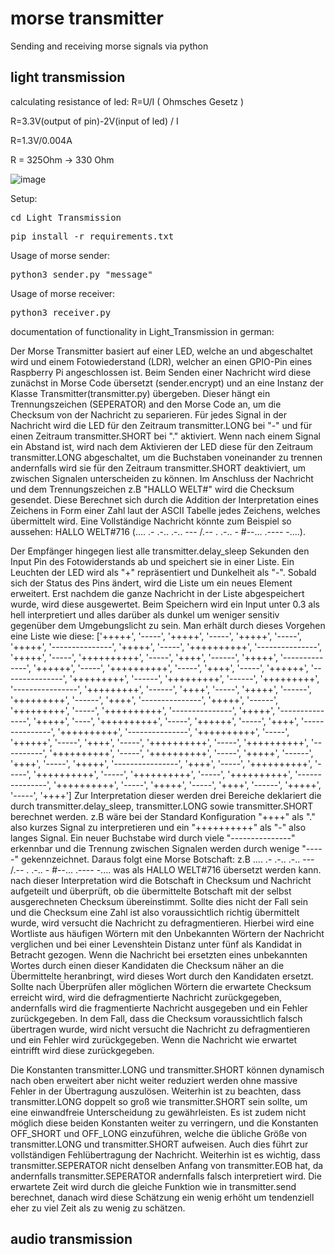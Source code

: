# morse transmitter
Sending and receiving morse signals via python

## light transmission
calculating resistance of led:
R=U/I ( Ohmsches Gesetz )

R=3.3V(output of pin)-2V(input of led) / I

R=1.3V/0.004A

R = 325Ohm -> 330 Ohm  


![image](https://gpiozero.readthedocs.io/en/stable/_images/pin_layout.svg)



Setup:
<pre>cd Light_Transmission</pre>  
<pre>pip install -r requirements.txt </pre>  

Usage of morse sender:  
<pre>python3 sender.py "message"</pre>  

Usage of morse receiver: 
<pre>python3 receiver.py</pre>  

documentation of functionality in Light_Transmission in german:  

Der Morse Transmitter basiert auf einer LED, welche an und abgeschaltet wird und einem Fotowiederstand (LDR), welcher an einen GPIO-Pin eines Raspberry Pi angeschlossen ist.
Beim Senden einer Nachricht wird diese zunächst in Morse Code übersetzt (sender.encrypt) und an eine Instanz der Klasse Transmitter(transmitter.py) übergeben. Dieser hängt ein Trennungszeichen (SEPERATOR) and den Morse Code an, um die Checksum von der Nachricht zu separieren.
Für jedes Signal in der Nachricht wird die LED für den Zeitraum transmitter.LONG bei "-" und für einen Zeitraum transmitter.SHORT bei "." aktiviert. Wenn nach einem Signal ein Abstand ist, wird nach dem Aktivieren der LED diese für den Zeitraum transmitter.LONG abgeschaltet, um die Buchstaben voneinander zu trennen andernfalls wird sie für den Zeitraum transmitter.SHORT deaktiviert, um zwischen Signalen unterscheiden zu können.
Im Anschluss der Nachricht und dem Trennungszeichen z.B "HALLO WELT#" wird die Checksum gesendet. Diese Berechnet sich durch die Addition der Interpretation eines Zeichens in Form einer Zahl laut der ASCII Tabelle jedes Zeichens, welches übermittelt wird.
Eine Vollständige Nachricht könnte zum Beispiel so aussehen: HALLO WELT#716 (.... .- .-.. .-.. --- /.-- . .-.. - #--... .---- -....).


Der Empfänger hingegen liest alle transmitter.delay_sleep Sekunden den Input Pin des Fotowiderstands ab und speichert sie in einer Liste. Ein Leuchten der LED wird als "+" repräsentiert und Dunkelheit als "-". Sobald sich der Status des Pins ändert, wird die Liste um ein neues Element erweitert.
Erst nachdem die ganze Nachricht in der Liste abgespeichert wurde, wird diese ausgewertet.
Beim Speichern wird ein Input unter 0.3 als hell interpretiert und alles darüber als dunkel um weniger sensitiv gegenüber dem Umgebungslicht zu sein.
Man erhält durch dieses Vorgehen eine Liste wie diese: ['+++++', '-----', '+++++', '-----', '+++++', '-----', '+++++', '---------------', '+++++', '-----', '++++++++++', '---------------', '+++++', '-----', '++++++++++', '-----', '++++', '------', '+++++', '--------------', '++++++', '-----', '++++++++++', '-----', '++++', '-----', '++++++', '---------------', '+++++++++', '------', '+++++++++', '------', '+++++++++', '----------------', '+++++++++', '------', '++++', '-----', '+++++', '------', '+++++++++', '------', '++++', '---------------', '+++++', '------', '+++++++++', '-----', '++++++++++', '---------------', '+++++', '---------------', '+++++', '----', '++++++++++', '-----', '++++++', '-----', '++++', '---------------', '++++++++++', '---------------', '++++++++++', '-----', '++++++', '-----', '++++', '-----', '++++++++++', '-----', '++++++++++', '----------', '++++++++++', '-----', '++++++++++', '-----', '+++++', '------', '++++', '-----', '+++++', '----------------', '++++', '-----', '++++++++++', '-----', '++++++++++', '-----', '++++++++++', '-----', '++++++++++', '---------------', '++++++++++', '-----', '+++++', '-----', '++++', '------', '+++++', '-----', '++++']
Zur Interpretation dieser werden drei Bereiche deklariert die durch transmitter.delay_sleep, transmitter.LONG sowie transmitter.SHORT berechnet werden.
z.B wäre bei der Standard Konfiguration "++++" als "." also kurzes Signal zu interpretieren und ein "++++++++++" als "-" also langes Signal.
Ein neuer Buchstabe wird durch viele "---------------" erkennbar und die Trennung zwischen Signalen werden durch wenige "-----" gekennzeichnet.
Daraus folgt eine Morse Botschaft: z.B .... .- .-.. .-.. --- /.-- . .-.. - #--... .---- -.... was als HALLO WELT#716 übersetzt werden kann.
nach dieser Interpretation wird die Botschaft in Checksum und Nachricht aufgeteilt und überprüft, ob die übermittelte Botschaft mit der selbst ausgerechneten Checksum übereinstimmt.
Sollte dies nicht der Fall sein und die Checksum eine Zahl ist also voraussichtlich richtig übermittelt wurde, wird versucht die Nachricht zu defragmentieren.
Hierbei wird eine Wortliste aus häufigen Wörtern mit den Unbekannten Wörtern der Nachricht verglichen und bei einer Levenshtein Distanz unter fünf als Kandidat in Betracht gezogen.
Wenn die Nachricht bei ersetzten eines unbekannten Wortes durch einen dieser Kandidaten die Checksum näher an die Übermittelte heranbringt, wird dieses Wort durch den Kandidaten ersetzt.
Sollte nach Überprüfen aller möglichen Wörtern die erwartete Checksum erreicht wird, wird die defragmentierte Nachricht zurückgegeben, andernfalls wird die fragmentierte Nachricht ausgegeben und ein Fehler zurückgegeben.
In dem Fall, dass die Checksum voraussichtlich falsch übertragen wurde, wird nicht versucht die Nachricht zu defragmentieren und ein Fehler wird zurückgegeben.
Wenn die Nachricht wie erwartet eintrifft wird diese zurückgegeben.

Die Konstanten transmitter.LONG und transmitter.SHORT können dynamisch nach oben erweitert aber nicht weiter reduziert werden ohne massive Fehler in der Übertragung auszulösen. Weiterhin ist zu beachten, dass transmitter.LONG doppelt so groß wie transmitter.SHORT sein sollte, um eine einwandfreie Unterscheidung zu gewährleisten.
Es ist zudem nicht möglich diese beiden Konstanten weiter zu verringern, und die Konstanten OFF_SHORT und OFF_LONG einzuführen, welche die übliche Größe von transmitter.LONG und transmitter.SHORT aufweisen.
Auch dies führt zur vollständigen Fehlübertragung der Nachricht.
Weiterhin ist es wichtig, dass transmitter.SEPERATOR nicht denselben Anfang von transmitter.EOB hat, da andernfalls transmitter.SEPERATOR andernfalls falsch interpretiert wird.
Die erwartete Zeit wird durch die gleiche Funktion wie in transmitter.send berechnet, danach wird diese Schätzung ein wenig erhöht um tendenziell eher zu viel Zeit als zu wenig zu schätzen.



## audio transmission
